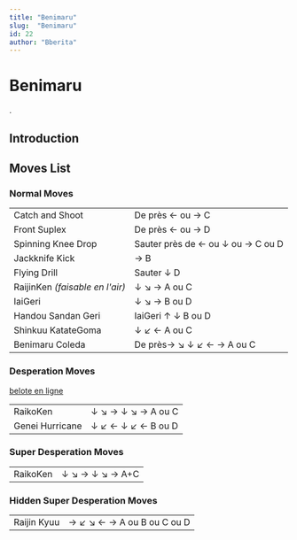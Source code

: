 ```yaml
---
title: "Benimaru"
slug:  "Benimaru"
id: 22
author: "Bberita"
---
```


# Benimaru

.

## Introduction

## Moves List

### Normal Moves

|                                 |                                   |
|---------------------------------|-----------------------------------|
| Catch and Shoot                 | De près ← ou → C                  |
| Front Suplex                    | De près ← ou → D                  |
| Spinning Knee Drop              | Sauter près de ← ou ↓ ou → C ou D |
| Jackknife Kick                  | → B                               |
| Flying Drill                    | Sauter ↓ D                        |
| RaijinKen *(faisable en l'air)* | ↓ ↘ → A ou C                      |
| IaiGeri                         | ↓ ↘ → B ou D                      |
| Handou Sandan Geri              | IaiGeri ↑ ↓ B ou D                |
| Shinkuu KatateGoma              | ↓ ↙ ← A ou C                      |
| Benimaru Coleda                 | De près→ ↘ ↓ ↙ ← → A ou C         |

### Desperation Moves

[belote en ligne](http://www.casinoenlignefrancais.eu/)

|                 |                    |
|-----------------|--------------------|
| RaikoKen        | ↓ ↘ → ↓ ↘ → A ou C |
| Genei Hurricane | ↓ ↙ ← ↓ ↙ ← B ou D |

### Super Desperation Moves

|          |                 |
|----------|-----------------|
| RaikoKen | ↓ ↘ → ↓ ↘ → A+C |

### Hidden Super Desperation Moves

|             |                            |
|-------------|----------------------------|
| Raijin Kyuu | → ↙ ↘ ← → A ou B ou C ou D |
